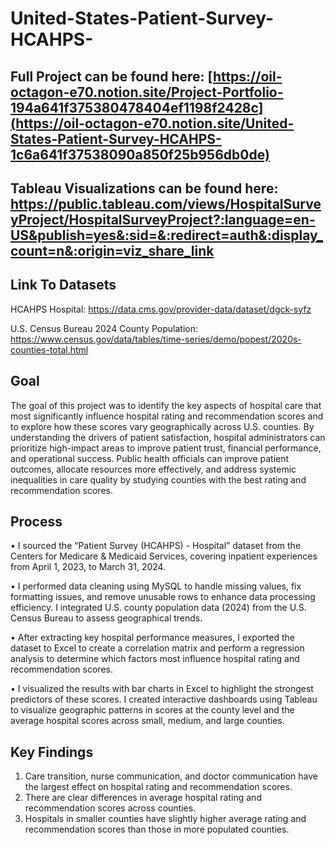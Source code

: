 # United-States-Patient-Survey-HCAHPS-

## Full Project can be found here: [https://oil-octagon-e70.notion.site/Project-Portfolio-194a641f375380478404ef1198f2428c](https://oil-octagon-e70.notion.site/United-States-Patient-Survey-HCAHPS-1c6a641f37538090a850f25b956db0de)

## Tableau Visualizations can be found here: https://public.tableau.com/views/HospitalSurveyProject/HospitalSurveyProject?:language=en-US&publish=yes&:sid=&:redirect=auth&:display_count=n&:origin=viz_share_link

## Link To Datasets

HCAHPS Hospital: ​​https://data.cms.gov/provider-data/dataset/dgck-syfz

U.S. Census Bureau 2024 County Population: https://www.census.gov/data/tables/time-series/demo/popest/2020s-counties-total.html


## Goal

The goal of this project was to identify the key aspects of hospital care that most significantly influence hospital rating and recommendation scores and to explore how these scores vary geographically across U.S. counties. By understanding the drivers of patient satisfaction, hospital administrators can prioritize high-impact areas to improve patient trust, financial performance, and operational success. Public health officials can improve patient outcomes, allocate resources more effectively, and address systemic inequalities in care quality by studying counties with the best rating and recommendation scores.

## Process

• I sourced the “Patient Survey (HCAHPS) - Hospital” dataset from the Centers for Medicare & Medicaid Services, covering inpatient experiences from April 1, 2023, to March 31, 2024. 

• I performed data cleaning using MySQL to handle missing values, fix formatting issues, and remove unusable rows to enhance data processing efficiency. I integrated U.S. county population data (2024) from the U.S. Census Bureau to assess geographical trends. 

• After extracting key hospital performance measures, I exported the dataset to Excel to create a correlation matrix and perform a regression analysis to determine which factors most influence hospital rating and recommendation scores. 

• I visualized the results with bar charts in Excel to highlight the strongest predictors of these scores. I created interactive dashboards using Tableau to visualize geographic patterns in scores at the county level and the average hospital scores across small, medium, and large counties. 

## Key Findings

1. Care transition, nurse communication, and doctor communication have the largest effect on hospital rating and recommendation scores.
2. There are clear differences in average hospital rating and recommendation scores across counties.
3. Hospitals in smaller counties have slightly higher average rating and recommendation scores than those in more populated counties.
